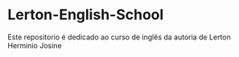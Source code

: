 # Lerton-English-School
Este repositorio é dedicado ao curso de inglês da autoria de Lerton Herminio Josine
